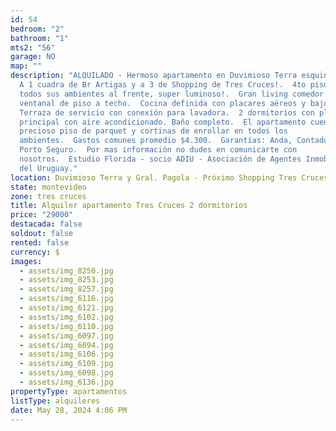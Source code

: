 ```yaml
---
id: 54
bedroom: "2"
bathroom: "1"
mts2: "56"
garage: NO
map: ""
description: "ALQUILADO - Hermoso apartamento en Duvimioso Terra esquina Pagola.
  A 1 cuadra de Br Artigas y a 3 de Shopping de Tres Cruces!.  4to piso, con
  todos sus ambientes al frente, super luminoso!.  Gran living comedor con
  ventanal de piso a techo.  Cocina definida con placares aéreos y bajo mesada.
  Terraza de servicio con conexión para lavadora.  2 dormitorios con placard, el
  principal con aire acondicionado. Baño completo.  El apartamento cuenta con
  precioso piso de parquet y cortinas de enrollar en todos los
  ambientes.  Gastos comunes promedio $4.300.  Garantías: Anda, Contaduría o
  Porto Seguro.  Por mas información no dudes en comunicarte con
  nosotros.  Estudio Florida - socio ADIU - Asociación de Agentes Inmobiliarios
  del Uruguay."
location: Duvimioso Terra y Gral. Pagola - Próximo Shopping Tres Cruces
state: montevideo
zone: tres cruces
title: Alquiler apartamento Tres Cruces 2 dormitorios
price: "29000"
destacada: false
soldout: false
rented: false
currency: $
images:
  - assets/img_8250.jpg
  - assets/img_8253.jpg
  - assets/img_8257.jpg
  - assets/img_6116.jpg
  - assets/img_6121.jpg
  - assets/img_6102.jpg
  - assets/img_6110.jpg
  - assets/img_6097.jpg
  - assets/img_6094.jpg
  - assets/img_6106.jpg
  - assets/img_6109.jpg
  - assets/img_6098.jpg
  - assets/img_6136.jpg
propertyType: apartamentos
listType: alquileres
date: May 28, 2024 4:06 PM
---
```

